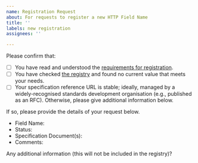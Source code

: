 ```yaml
---
name: Registration Request
about: For requests to register a new HTTP Field Name
title: ''
labels: new registration
assignees: ''

---
```


Please confirm that:

* [ ] You have read and understood the [requirements for registration](RFC_REQUIREMENTS_LINK).
* [ ] You have checked [the registry](https://www.iana.org/assignments/http-fields/) and found no current value that meets your needs.
* [ ] Your specification reference URL is stable; ideally, managed by a widely-recognised standards development organisation (e.g., published as an RFC). Otherwise, please give additional information below.

If so, please provide the details of your request below.

* Field Name:
* Status:
* Specification Document(s):
* Comments:

Any additional information (this will not be included in the registry)?
